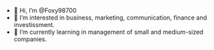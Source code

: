 - 👋 Hi, I’m @Foxy98700
- 👀 I’m interested in business, marketing, communication, finance and investissment.    
- 🌱 I’m currently learning in management of small and medium-sized companies. 


<!---
Foxy98700/Foxy98700 is a ✨ special ✨ repository because its `README.md` (this file) appears on your GitHub profile.
You can click the Preview link to take a look at your changes.
--->
